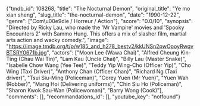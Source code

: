 {"tmdb_id": 108268, "title": "The Nocturnal Demon", "original_title": "Ye mo xian sheng", "slug_title": "the-nocturnal-demon", "date": "1990-12-22", "genre": ["Com\u00e9die / Horreur / Action"], "score": "0.0/10", "synopsis": "Directed by Ricky Lau, who made the 'Mr Vampire' movies and 'Spooky Encounters 2' with Sammo Hung. This offers a mix of slasher film, martial arts action and wacky comedy.", "image": "https://image.tmdb.org/t/p/w185_and_h278_bestv2/kkUNSn2pwOpoyRwqvBTSRY0671b.jpg", "actors": ["Moon Lee (Wawa Chai)", "Alfred Cheung Kin-Ting (Chau Wai Tin)", "Lam Kau (Uncle Chai)", "Billy Lau (Master Snake)", "Isabelle Chow Wang (Yee Tee)", "Teddy Yip Wing-Cho (Officer Yip)", "Cho Wing (Taxi Driver)", "Anthony Chan (Officer Chan)", "Richard Ng (Taxi driver)", "Tsui Siu-Ming (Policeman)", "Corey Yuen (Mr Yuen)", "Yuen Wah (Robber)", "Mang Hoi (Delivering uniforms)", "Chin Siu Ho (Policeman)", "Sharon Kwok Sau-Wan (Policewoman)", "Barry Wong (Cook)"], "comments": [], "recommandations_id": [], "youtube_key": "notfound"}